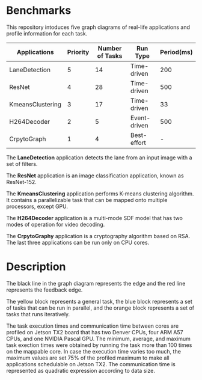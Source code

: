 # Benchmarks

This repository intoduces five  graph diagrams of real-life applications and profile information for each task.

| Applications|Priority |Number of Tasks|Run Type|Period(ms)|
|----------------|--|--|-------|------|
|LaneDetection|5|14|Time-driven|200|
|ResNet|4|28|Time-driven|500|
|KmeansClustering|3| 17|Time-driven|33|
|H264Decoder|2|5|Event-driven|500|
|CrpytoGraph|1|4|Best-effort|-|

The **LaneDetection** application detects the lane from an input image with a set of filters.

The **ResNet**  application is an image classification application, known as ResNet-152.

The **KmeansClustering** application performs K-means clustering algorithm. It contains a parallelizable task that can be mapped onto multiple processors, except GPU.

The **H264Decoder** application is a multi-mode SDF model that has two modes of operation for video decoding.

The **CrpytoGraphy** application is a cryptography algorithm based on RSA. The last three applications can be run only on CPU cores.

# Description

The black line in the graph diagram represents the edge and the red line represents the feedback edge.

The yellow block represents a general task, the blue block represents a set of tasks that can be run in parallel, and the orange block represents a set of tasks that runs iteratively.

The task execution times and communication time between cores are profiled on Jetson TX2 board that has two Denver CPUs, four ARM A57 CPUs, and one NVIDIA Pascal GPU. The minimum, average, and maximum task exection times were obtained by running the task more than 100 times on the mappable core. In case the execution time varies too much, the maximum values are set 75\% of the profiled maximum to make all applications schedulable on Jetson TX2. The communication time is represented as quadratic expression according to data size.
